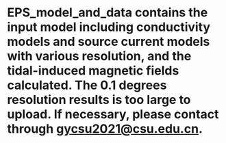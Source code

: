 # EPS_model_and_data contains the input model including conductivity models and source current models with various resolution, and the tidal-induced magnetic fields calculated. The 0.1 degrees resolution results is too large to upload. If necessary, please contact through gycsu2021@csu.edu.cn.

